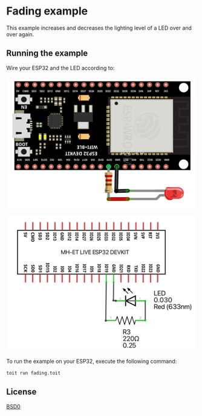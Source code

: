 # Fading example

This example increases and decreases the lighting level of a LED over and over again.

## Running the example

Wire your ESP32 and the LED according to:

![Alt text](./fading_breadboard.png "Fading example - breadboard overview")

![Alt text](./fading_schematic.png "Fading example - schematic circuit")

To run the example on your ESP32, execute the following command:

```bash
toit run fading.toit
```

## License

[BSD0](https://choosealicense.com/licenses/0bsd/)
